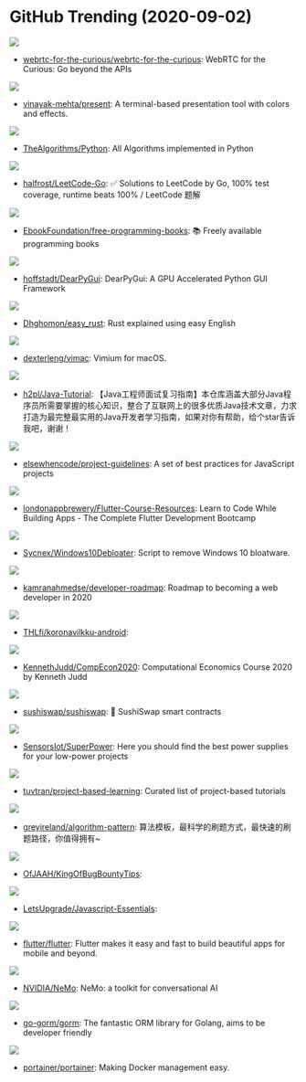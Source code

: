 # GitHub Trending (2020-09-02)

![](https://img.shields.io/badge/none-New%20251-green?style=flat-square&logo=appveyor)
- [webrtc-for-the-curious/webrtc-for-the-curious](https://github.com/webrtc-for-the-curious/webrtc-for-the-curious): WebRTC for the Curious: Go beyond the APIs

![](https://img.shields.io/badge/Python-New%20629-green?style=flat-square&logo=appveyor)
- [vinayak-mehta/present](https://github.com/vinayak-mehta/present): A terminal-based presentation tool with colors and effects.

![](https://img.shields.io/badge/Python-New%20311-green?style=flat-square&logo=appveyor)
- [TheAlgorithms/Python](https://github.com/TheAlgorithms/Python): All Algorithms implemented in Python

![](https://img.shields.io/badge/Go-New%20234-green?style=flat-square&logo=appveyor)
- [halfrost/LeetCode-Go](https://github.com/halfrost/LeetCode-Go): ✅ Solutions to LeetCode by Go, 100% test coverage, runtime beats 100% / LeetCode 题解

![](https://img.shields.io/badge/none-New%20379-green?style=flat-square&logo=appveyor)
- [EbookFoundation/free-programming-books](https://github.com/EbookFoundation/free-programming-books): 📚 Freely available programming books

![](https://img.shields.io/badge/C%2B%2B-New%20286-green?style=flat-square&logo=appveyor)
- [hoffstadt/DearPyGui](https://github.com/hoffstadt/DearPyGui): DearPyGui: A GPU Accelerated Python GUI Framework

![](https://img.shields.io/badge/Shell-New%20248-green?style=flat-square&logo=appveyor)
- [Dhghomon/easy_rust](https://github.com/Dhghomon/easy_rust): Rust explained using easy English

![](https://img.shields.io/badge/Swift-New%20244-green?style=flat-square&logo=appveyor)
- [dexterleng/vimac](https://github.com/dexterleng/vimac): Vimium for macOS.

![](https://img.shields.io/badge/Java-New%20101-green?style=flat-square&logo=appveyor)
- [h2pl/Java-Tutorial](https://github.com/h2pl/Java-Tutorial): 【Java工程师面试复习指南】本仓库涵盖大部分Java程序员所需要掌握的核心知识，整合了互联网上的很多优质Java技术文章，力求打造为最完整最实用的Java开发者学习指南，如果对你有帮助，给个star告诉我吧，谢谢！

![](https://img.shields.io/badge/JavaScript-New%20217-green?style=flat-square&logo=appveyor)
- [elsewhencode/project-guidelines](https://github.com/elsewhencode/project-guidelines): A set of best practices for JavaScript projects

![](https://img.shields.io/badge/none-New%20143-green?style=flat-square&logo=appveyor)
- [londonappbrewery/Flutter-Course-Resources](https://github.com/londonappbrewery/Flutter-Course-Resources): Learn to Code While Building Apps - The Complete Flutter Development Bootcamp

![](https://img.shields.io/badge/PowerShell-New%20156-green?style=flat-square&logo=appveyor)
- [Sycnex/Windows10Debloater](https://github.com/Sycnex/Windows10Debloater): Script to remove Windows 10 bloatware.

![](https://img.shields.io/badge/none-New%20526-green?style=flat-square&logo=appveyor)
- [kamranahmedse/developer-roadmap](https://github.com/kamranahmedse/developer-roadmap): Roadmap to becoming a web developer in 2020

![](https://img.shields.io/badge/Kotlin-New%2026-green?style=flat-square&logo=appveyor)
- [THLfi/koronavilkku-android](https://github.com/THLfi/koronavilkku-android): 

![](https://img.shields.io/badge/Mathematica-New%2041-green?style=flat-square&logo=appveyor)
- [KennethJudd/CompEcon2020](https://github.com/KennethJudd/CompEcon2020): Computational Economics Course 2020 by Kenneth Judd

![](https://img.shields.io/badge/Solidity-New%2066-green?style=flat-square&logo=appveyor)
- [sushiswap/sushiswap](https://github.com/sushiswap/sushiswap): 🍣 SushiSwap smart contracts

![](https://img.shields.io/badge/none-New%2032-green?style=flat-square&logo=appveyor)
- [SensorsIot/SuperPower](https://github.com/SensorsIot/SuperPower): Here you should find the best power supplies for your low-power projects

![](https://img.shields.io/badge/none-New%20186-green?style=flat-square&logo=appveyor)
- [tuvtran/project-based-learning](https://github.com/tuvtran/project-based-learning): Curated list of project-based tutorials

![](https://img.shields.io/badge/Go-New%20179-green?style=flat-square&logo=appveyor)
- [greyireland/algorithm-pattern](https://github.com/greyireland/algorithm-pattern): 算法模板，最科学的刷题方式，最快速的刷题路径，你值得拥有~

![](https://img.shields.io/badge/none-New%2096-green?style=flat-square&logo=appveyor)
- [OfJAAH/KingOfBugBountyTips](https://github.com/OfJAAH/KingOfBugBountyTips): 

![](https://img.shields.io/badge/JavaScript-New%2054-green?style=flat-square&logo=appveyor)
- [LetsUpgrade/Javascript-Essentials](https://github.com/LetsUpgrade/Javascript-Essentials): 

![](https://img.shields.io/badge/Dart-New%20156-green?style=flat-square&logo=appveyor)
- [flutter/flutter](https://github.com/flutter/flutter): Flutter makes it easy and fast to build beautiful apps for mobile and beyond.

![](https://img.shields.io/badge/Python-New%2037-green?style=flat-square&logo=appveyor)
- [NVIDIA/NeMo](https://github.com/NVIDIA/NeMo): NeMo: a toolkit for conversational AI

![](https://img.shields.io/badge/Go-New%20100-green?style=flat-square&logo=appveyor)
- [go-gorm/gorm](https://github.com/go-gorm/gorm): The fantastic ORM library for Golang, aims to be developer friendly

![](https://img.shields.io/badge/JavaScript-New%2050-green?style=flat-square&logo=appveyor)
- [portainer/portainer](https://github.com/portainer/portainer): Making Docker management easy.


